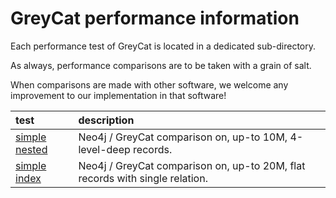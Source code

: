 # GreyCat performance information

Each performance test of GreyCat is located in a dedicated sub-directory.

As always, performance comparisons are to be taken with a grain of salt.

When comparisons are made with other software, we welcome any improvement to our implementation in that software!

| test | description |
| :--- | :--- |
| [simple nested](./simple-nested) | Neo4j / GreyCat comparison on, up-to 10M, 4-level-deep records. |
| [simple index](./simple-index) | Neo4j / GreyCat comparison on, up-to 20M, flat records with single relation. |

